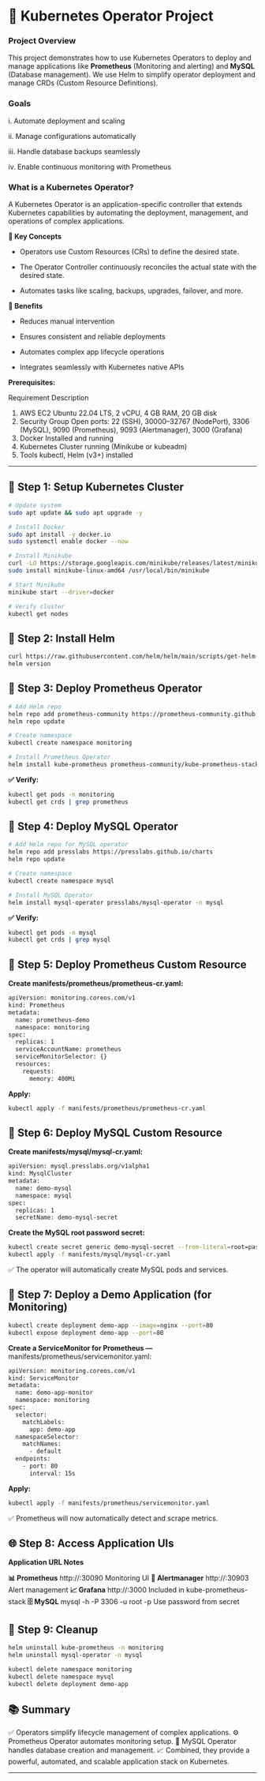 
# 🚀 Kubernetes Operator Project

### Project Overview
This project demonstrates how to use Kubernetes Operators to deploy and manage applications like **Prometheus** (Monitoring and alerting) and **MySQL** (Database management).
We use Helm to simplify operator deployment and manage CRDs (Custom Resource Definitions).

### Goals

  i. Automate deployment and scaling

  ii. Manage configurations automatically

  iii. Handle database backups seamlessly

  iv. Enable continuous monitoring with Prometheus


### What is a Kubernetes Operator?

A Kubernetes Operator is an application-specific controller that extends Kubernetes capabilities by automating the deployment, management, and operations of complex applications.

 **📌 Key Concepts**

-  Operators use Custom Resources (CRs) to define the desired state.

-  The Operator Controller continuously reconciles the actual state with the desired state.

-  Automates tasks like scaling, backups, upgrades, failover, and more.


 **🌟 Benefits**

-  Reduces manual intervention

-  Ensures consistent and reliable deployments

-  Automates complex app lifecycle operations

-  Integrates seamlessly with Kubernetes native APIs



  **Prerequisites:**
  
  Requirement Description

  1.  AWS EC2 Ubuntu 22.04 LTS, 2 vCPU, 4 GB RAM, 20 GB disk
  2.  Security Group Open ports: 22 (SSH), 30000–32767 (NodePort), 3306 (MySQL), 9090 (Prometheus), 9093 (Alertmanager), 3000 (Grafana)
  3.  Docker Installed and running
  4.  Kubernetes Cluster running (Minikube or kubeadm)
  5.  Tools kubectl, Helm (v3+) installed



---

## 🧩 Step 1: Setup Kubernetes Cluster
```bash
# Update system
sudo apt update && sudo apt upgrade -y

# Install Docker
sudo apt install -y docker.io
sudo systemctl enable docker --now

# Install Minikube
curl -LO https://storage.googleapis.com/minikube/releases/latest/minikube-linux-amd64
sudo install minikube-linux-amd64 /usr/local/bin/minikube

# Start Minikube
minikube start --driver=docker

# Verify cluster
kubectl get nodes
```


## 🧩 Step 2: Install Helm

```bash
curl https://raw.githubusercontent.com/helm/helm/main/scripts/get-helm-3 | bash
helm version
```

## 🧩 Step 3: Deploy Prometheus Operator

```bash
# Add Helm repo
helm repo add prometheus-community https://prometheus-community.github.io/helm-charts
helm repo update

# Create namespace
kubectl create namespace monitoring

# Install Prometheus Operator
helm install kube-prometheus prometheus-community/kube-prometheus-stack -n monitoring
```

**✅ Verify:**

```bash
kubectl get pods -n monitoring
kubectl get crds | grep prometheus
```


## 🧩 Step 4: Deploy MySQL Operator

```bash
# Add Helm repo for MySQL operator
helm repo add presslabs https://presslabs.github.io/charts
helm repo update

# Create namespace
kubectl create namespace mysql

# Install MySQL Operator
helm install mysql-operator presslabs/mysql-operator -n mysql
```

**✅ Verify:**

```bash
kubectl get pods -n mysql
kubectl get crds | grep mysql
```



## 🧩 Step 5: Deploy Prometheus Custom Resource

**Create manifests/prometheus/prometheus-cr.yaml:**

```bash
apiVersion: monitoring.coreos.com/v1
kind: Prometheus
metadata:
  name: prometheus-demo
  namespace: monitoring
spec:
  replicas: 1
  serviceAccountName: prometheus
  serviceMonitorSelector: {}
  resources:
    requests:
      memory: 400Mi
```

**Apply:**

```bash
kubectl apply -f manifests/prometheus/prometheus-cr.yaml
```


## 🧩 Step 6: Deploy MySQL Custom Resource

**Create manifests/mysql/mysql-cr.yaml:**

```bash
apiVersion: mysql.presslabs.org/v1alpha1
kind: MysqlCluster
metadata:
  name: demo-mysql
  namespace: mysql
spec:
  replicas: 1
  secretName: demo-mysql-secret
```

**Create the MySQL root password secret:**

```bash
kubectl create secret generic demo-mysql-secret --from-literal=root=password123 -n mysql
kubectl apply -f manifests/mysql/mysql-cr.yaml
```

✅ The operator will automatically create MySQL pods and services.


## 🧩 Step 7: Deploy a Demo Application (for Monitoring)

```bash
kubectl create deployment demo-app --image=nginx --port=80
kubectl expose deployment demo-app --port=80
```

**Create a ServiceMonitor for Prometheus —** manifests/prometheus/servicemonitor.yaml:

```bash
apiVersion: monitoring.coreos.com/v1
kind: ServiceMonitor
metadata:
  name: demo-app-monitor
  namespace: monitoring
spec:
  selector:
    matchLabels:
      app: demo-app
  namespaceSelector:
    matchNames:
      - default
  endpoints:
    - port: 80
      interval: 15s
```

**Apply:**

```bash
kubectl apply -f manifests/prometheus/servicemonitor.yaml
```

✅ Prometheus will now automatically detect and scrape metrics.


## 🌐 Step 8: Access Application UIs

**Application URL Notes**

**📊 Prometheus** http://<EC2-IP>:30090 Monitoring UI
**🔔 Alertmanager** http://<EC2-IP>:30903 Alert management
**📈 Grafana** http://<EC2-IP>:3000 Included in kube-prometheus-stack
**🗄️ MySQL** mysql -h <EC2-IP> -P 3306 -u root -p Use password from secret


## 🧹 Step 9: Cleanup

```bash
helm uninstall kube-prometheus -n monitoring
helm uninstall mysql-operator -n mysql

kubectl delete namespace monitoring
kubectl delete namespace mysql
kubectl delete deployment demo-app
```


## 📚 Summary

✅ Operators simplify lifecycle management of complex applications.
⚙️ Prometheus Operator automates monitoring setup.
💾 MySQL Operator handles database creation and management.
📈 Combined, they provide a powerful, automated, and scalable application stack on Kubernetes.


---




